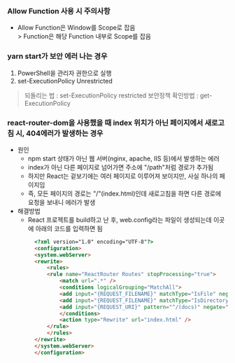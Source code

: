 ### Allow Function 사용 시 주의사항
* Allow Function은 Window를 Scope로 잡음
  <br>> Function은 해당 Function 내부로 Scope를 잡음

### yarn start가 보안 에러 나는 경우
1. PowerShell을 관리자 권한으로 실행
2. set-ExecutionPolicy Unrestricted
 > 되돌리는 법 : set-ExecutionPolicy restricted
 > 보안정책 확인방법 : get-ExecutionPolicy

### react-router-dom을 사용했을 때 index 위치가 아닌 페이지에서 새로고침 시, 404에러가 발생하는 경우
* 원인
  * npm start 상태가 아닌 웹 서버(nginx, apache, IIS 등)에서 발생하는 에러
  * index가 아닌 다른 페이지로 넘어가면 주소에 "/path"처럼 경로가 추가됨
  * 하지만 React는 겉보기에는 여러 페이지로 이루어져 보이지만, 사실 하나의 페이지임
  * 즉, 모든 페이지의 경로는 "/"(index.html)인데 새로고침을 하면 다른 경로에 요청을 보내니 에러가 발생
* 해결방법
  * React 프로젝트를 build하고 난 후, web.config라는 파일이 생성되는데 이곳에 아래의 코드를 입력하면 됨
    ```html
      <?xml version="1.0" encoding="UTF-8"?>
      <configuration>
      <system.webServer>
      <rewrite>
          <rules>
          <rule name="ReactRouter Routes" stopProcessing="true">
              <match url=".*" />
              <conditions logicalGrouping="MatchAll">
              <add input="{REQUEST_FILENAME}" matchType="IsFile" negate="true" />
              <add input="{REQUEST_FILENAME}" matchType="IsDirectory" negate="true" />
              <add input="{REQUEST_URI}" pattern="^/(docs)" negate="true" />
              </conditions>
              <action type="Rewrite" url="index.html" />
          </rule>
          </rules>
      </rewrite>
      </system.webServer>
      </configuration>
    ```
